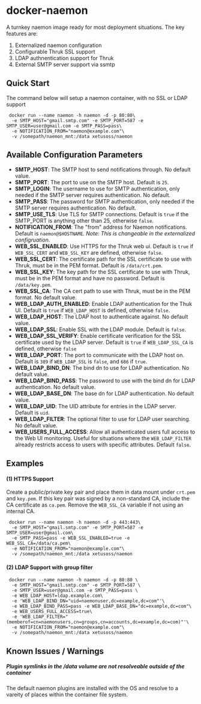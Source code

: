 # docker-naemon

A turnkey naemon image ready for most deployment situations. The key features are:

1. Externalized naemon configuration
2. Configurable Thruk SSL support
3. LDAP authnentication support for Thruk
4. External SMTP server support via ssmtp

## Quick Start

The command below will setup a naemon container, with no SSL or LDAP support

```
 docker run --name naemon -h naemon -d -p 80:80\
  -e SMTP_HOST="gmail.smtp.com" -e SMTP_PORT=587 -e SMTP_USER=user@gmail.com -e SMTP_PASS=pass\
  -e NOTIFICATION_FROM="naemon@example.com"\
  -v /somepath/naemon_mnt:/data xetusoss/naemon
```

## Available Configuration Parameters

* __SMTP_HOST__: The SMTP host to send notifications through. No default value.
* __SMTP_PORT__: The port to use on the SMTP host. Default is `25`.
* __SMTP_LOGIN__: The username to use for SMTP authentication, only needed if the SMTP server requires authentication. No default.
* __SMTP_PASS__: The password for SMTP authentication, only needed if the SMTP server requires authentication. No default.
* __SMTP_USE_TLS__: Use TLS for SMTP connections. Default is `true` if the SMTP_PORT is anything other than 25, otherwise `false`.
* __NOTIFICATION_FROM__: The "from" address for Naemon notifications. Default is `naemon@$HOSTNAME`. _Note: This is changeable in the externalized configruation_.
* __WEB_SSL_ENABLED__: Use HTTPS for the Thruk web ui. Default is `true` if `WEB_SSL_CERT` and `WEB_SSL_KEY` are defined, otherwise `false`.
* __WEB_SSL_CERT__: The certificate path for the SSL certificate to use with Thruk, must be in the PEM format. Default is `/data/crt.pem`.
* __WEB_SSL_KEY__: The key path for the SSL certificate to use with Thruk, must be in the PEM format and have no password. Default is `/data/key.pem`.
* __WEB_SSL_CA__: The CA cert path to use with Thruk, must be in the PEM format. No default value.
* __WEB_LDAP_AUTH_ENABLED__: Enable LDAP authentication for the Thuk UI. Default is `true` if `WEB_LDAP_HOST` is defined, otherwise `false`.
* __WEB_LDAP_HOST__: The LDAP host to authenticate against. No default value.
* __WEB_LDAP_SSL__: Enable SSL with the LDAP module. Default is `false`.
* __WEB_LDAP_SSL_VERIFY__: Enable certificate verification for the SSL certificate used by the LDAP server. Default is `true` if `WEB_LDAP_SSL_CA` is defined, otherwise `false`
* __WEB_LDAP_PORT__: The port to communicate with the LDAP host on. Default is `389` if `WEB_LDAP_SSL` is `false`, and `686` if `true`.
* __WEB_LDAP_BIND_DN__: The bind dn to use for LDAP authentication. No default value.
* __WEB_LDAP_BIND_PASS__: The password to use with the bind dn for LDAP authentication. No default value.
* __WEB_LDAP_BASE_DN__: The base dn for LDAP authentication. No default value.
* __WEB_LDAP_UID__: The UID attribute for entries in the LDAP server. Default is `uid`.
* __WEB_LDAP_FILTER__: The optional filter to use for LDAP user searching. No default value.
* __WEB_USERS_FULL_ACCESS__: Allow all authenticated users full access to the Web UI monitoring. Useful for situations where the `WEB_LDAP_FILTER` already restricts access to users with specific attributes. Default `false`.

## Examples

#### (1) HTTPS Support

Create a public/private key pair and place them in data mount under `crt.pem` and `key.pem`. If this key pair was signed by a non-standard CA, include the CA certificate as `ca.pem`. Remove the `WEB_SSL_CA` variable if not using an internal CA.

```
 docker run --name naemon -h naemon -d -p 443:443\
  -e SMTP_HOST="gmail.smtp.com" -e SMTP_PORT=587 -e SMTP_USER=user@gmail.com\
  -e SMTP_PASS=pass -e WEB_SSL_ENABLED=true -e WEB_SSL_CA=/data/ca.pem\
  -e NOTIFICATION_FROM="naemon@example.com"\
  -v /somepath/naemon_mnt:/data xetusoss/naemon
```

#### (2) LDAP Support with group filter
```
 docker run --name naemon -h naemon -d -p 80:80 \
  -e SMTP_HOST="gmail.smtp.com" -e SMTP_PORT=587 \
  -e SMTP_USER=user@gmail.com -e SMTP_PASS=pass \
  -e WEB_LDAP_HOST=ldap.example.com\
  -e 'WEB_LDAP_BIND_DN="uid=naemonuser,dc=example,dc=com"'\
  -e WEB_LDAP_BIND_PASS=pass -e WEB_LDAP_BASE_DN="dc=example,dc=com"\
  -e WEB_USERS_FULL_ACCESS=true\
  -e 'WEB_LDAP_FILTER="(memberof=cn=naemonusers,cn=groups,cn=accounts,dc=example,dc=com)"'\
  -e NOTIFICATION_FROM="naemon@example.com"\
  -v /somepath/naemon_mnt:/data xetusoss/naemon
```
 


## Known Issues / Warnings

##### Plugin symlinks in the /data volume are not resolveable outside of the container

The default naemon plugins are installed with the OS and resolve to a vareity of places within the container file system. 